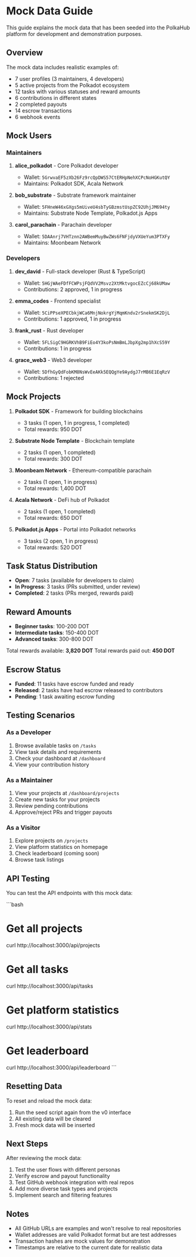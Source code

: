 # Mock Data Guide

This guide explains the mock data that has been seeded into the PolkaHub platform for development and demonstration purposes.

## Overview

The mock data includes realistic examples of:
- 7 user profiles (3 maintainers, 4 developers)
- 5 active projects from the Polkadot ecosystem
- 12 tasks with various statuses and reward amounts
- 6 contributions in different states
- 2 completed payouts
- 14 escrow transactions
- 6 webhook events

## Mock Users

### Maintainers
1. **alice_polkadot** - Core Polkadot developer
   - Wallet: `5GrwvaEF5zXb26Fz9rcQpDWS57CtERHpNehXCPcNoHGKutQY`
   - Maintains: Polkadot SDK, Acala Network

2. **bob_substrate** - Substrate framework maintainer
   - Wallet: `5FHneW46xGXgs5mUiveU4sbTyGBzmstUspZC92UhjJM694ty`
   - Maintains: Substrate Node Template, Polkadot.js Apps

3. **carol_parachain** - Parachain developer
   - Wallet: `5DAAnrj7VHTznn2AWBemMuyBwZWs6FNFjdyVXUeYum3PTXFy`
   - Maintains: Moonbeam Network

### Developers
1. **dev_david** - Full-stack developer (Rust & TypeScript)
   - Wallet: `5HGjWAeFDfFCWPsjFQdVV2Msvz2XtMktvgocEZcCj68kUMaw`
   - Contributions: 2 approved, 1 in progress

2. **emma_codes** - Frontend specialist
   - Wallet: `5CiPPseXPECbkjWCa6MnjNokrgYjMqmKndv2rSnekmSK2DjL`
   - Contributions: 1 approved, 1 in progress

3. **frank_rust** - Rust developer
   - Wallet: `5FLSigC9HGRKVhB9FiEo4Y3koPsNmBmLJbpXg2mp1hXcS59Y`
   - Contributions: 1 in progress

4. **grace_web3** - Web3 developer
   - Wallet: `5DfhGyQdFobKM8NsWvEeAKk5EQQgYe9AydgJ7rMB6E1EqRzV`
   - Contributions: 1 rejected

## Mock Projects

1. **Polkadot SDK** - Framework for building blockchains
   - 3 tasks (1 open, 1 in progress, 1 completed)
   - Total rewards: 950 DOT

2. **Substrate Node Template** - Blockchain template
   - 2 tasks (1 open, 1 completed)
   - Total rewards: 300 DOT

3. **Moonbeam Network** - Ethereum-compatible parachain
   - 2 tasks (1 open, 1 in progress)
   - Total rewards: 1,400 DOT

4. **Acala Network** - DeFi hub of Polkadot
   - 2 tasks (1 open, 1 completed)
   - Total rewards: 650 DOT

5. **Polkadot.js Apps** - Portal into Polkadot networks
   - 3 tasks (2 open, 1 in progress)
   - Total rewards: 520 DOT

## Task Status Distribution

- **Open**: 7 tasks (available for developers to claim)
- **In Progress**: 3 tasks (PRs submitted, under review)
- **Completed**: 2 tasks (PRs merged, rewards paid)

## Reward Amounts

- **Beginner tasks**: 100-200 DOT
- **Intermediate tasks**: 150-400 DOT
- **Advanced tasks**: 300-800 DOT

Total rewards available: **3,820 DOT**
Total rewards paid out: **450 DOT**

## Escrow Status

- **Funded**: 11 tasks have escrow funded and ready
- **Released**: 2 tasks have had escrow released to contributors
- **Pending**: 1 task awaiting escrow funding

## Testing Scenarios

### As a Developer
1. Browse available tasks on `/tasks`
2. View task details and requirements
3. Check your dashboard at `/dashboard`
4. View your contribution history

### As a Maintainer
1. View your projects at `/dashboard/projects`
2. Create new tasks for your projects
3. Review pending contributions
4. Approve/reject PRs and trigger payouts

### As a Visitor
1. Explore projects on `/projects`
2. View platform statistics on homepage
3. Check leaderboard (coming soon)
4. Browse task listings

## API Testing

You can test the API endpoints with this mock data:

\`\`\`bash
# Get all projects
curl http://localhost:3000/api/projects

# Get all tasks
curl http://localhost:3000/api/tasks

# Get platform statistics
curl http://localhost:3000/api/stats

# Get leaderboard
curl http://localhost:3000/api/leaderboard
\`\`\`

## Resetting Data

To reset and reload the mock data:

1. Run the seed script again from the v0 interface
2. All existing data will be cleared
3. Fresh mock data will be inserted

## Next Steps

After reviewing the mock data:
1. Test the user flows with different personas
2. Verify escrow and payout functionality
3. Test GitHub webhook integration with real repos
4. Add more diverse task types and projects
5. Implement search and filtering features

## Notes

- All GitHub URLs are examples and won't resolve to real repositories
- Wallet addresses are valid Polkadot format but are test addresses
- Transaction hashes are mock values for demonstration
- Timestamps are relative to the current date for realistic data
</markdown>
